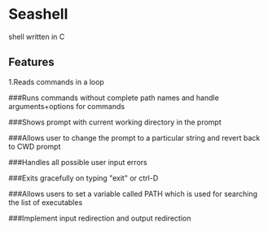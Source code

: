 # Seashell
shell written in C

## Features

1.Reads commands in a loop

###Runs commands without complete path names and handle arguments+options for commands

###Shows prompt with current working directory in the prompt

###Allows user to change the prompt to a particular string and revert back to CWD prompt

###Handles all possible user input errors 

###Exits gracefully on typing "exit" or ctrl-D

###Allows users to set a variable called PATH which is used for searching the list of executables

###Implement input redirection and output redirection

